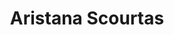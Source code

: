---
title: "Aristana Scourtas"
image: "scourtas.JPG"
position: "Researcher"
department: "Globus, Data Science and Learning"
institution: "University of Chicago, Argonne National Laboratory"
ranking: 37
---